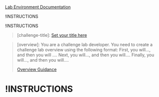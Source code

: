 [Lab Environment Documentation](https://labondemand.com/LabProfile/Instructions/111497 "Lab Environment Documentation")

!INSTRUCTIONS[](https://raw.githubusercontent.com/LODSContent/Challenge-GoldCopy-Content/main/challenge-standard-logos.md)

!INSTRUCTIONS[](https://raw.githubusercontent.com/LODSContent/Challenge-V2-Framework/master/Templates/LevelSpecific/Logos/@lab.Variable(difficulty).md)

>[challenge-title]: [Set your title here](https://lodmanuals.blob.core.windows.net/lms/CLabsInstTemplate/Title.png "Guidance on creating great titles")

>[overview]: You are a challenge lab developer. You need to create a challenge lab overview using the following format: First, you will…, and then you will …. Next, you will…, and then you will…. Finally, you will…, and then you will….
>
> [Overview Guidance](https://lodmanuals.blob.core.windows.net/lms/CLabsInstTemplate/Challenge%20Labs%20Overview%20Section.png "How to write a great overview")

!INSTRUCTIONS[](https://raw.githubusercontent.com/LODSContent/Challenge-V2-Framework/master/Templates/LabHelp.md)
===